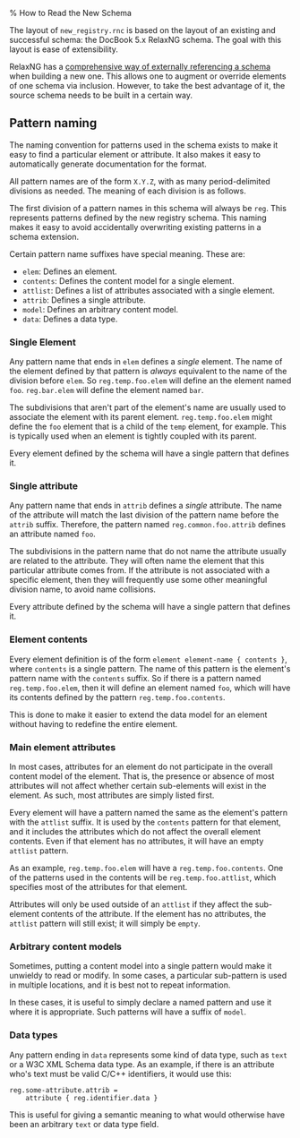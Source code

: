% How to Read the New Schema

The layout of `new_registry.rnc` is based on the layout of an existing and successful schema: the DocBook 5.x RelaxNG schema. The goal with this layout is ease of extensibility.

RelaxNG has a [comprehensive way of externally referencing a schema](http://books.xmlschemata.org/relaxng/relax-CHP-10.html) when building a new one. This allows one to augment or override elements of one schema via inclusion. However, to take the best advantage of it, the source schema needs to be built in a certain way.

## Pattern naming

The naming convention for patterns used in the schema exists to make it easy to find a particular element or attribute. It also makes it easy to automatically generate documentation for the format.

All pattern names are of the form `X.Y.Z`, with as many period-delimited divisions as needed. The meaning of each division is as follows.

The first division of a pattern names in this schema will always be `reg`. This represents patterns defined by the new registry schema. This naming makes it easy to avoid accidentally overwriting existing patterns in a schema extension.

Certain pattern name suffixes have special meaning. These are:

* `elem`: Defines an element.
* `contents`: Defines the content model for a single element.
* `attlist`: Defines a list of attributes associated with a single element.
* `attrib`: Defines a single attribute.
* `model`: Defines an arbitrary content model.
* `data`: Defines a data type.

### Single Element

Any pattern name that ends in `elem` defines a *single* element. The name of the element defined by that pattern is *always* equivalent to the name of the division before `elem`. So `reg.temp.foo.elem` will define an the element named `foo`. `reg.bar.elem` will define the element named `bar`.

The subdivisions that aren't part of the element's name are usually used to associate the element with its parent element. `reg.temp.foo.elem` might define the `foo` element that is a child of the `temp` element, for example. This is typically used when an element is tightly coupled with its parent.

Every element defined by the schema will have a single pattern that defines it.

### Single attribute

Any pattern name that ends in `attrib` defines a *single* attribute. The name of the attribute will match the last division of the pattern name before the `attrib` suffix. Therefore, the pattern named `reg.common.foo.attrib` defines an attribute named `foo`.

The subdivisions in the pattern name that do not name the attribute usually are related to the attribute. They will often name the element that this particular attribute comes from. If the attribute is not associated with a specific element, then they will frequently use some other meaningful division name, to avoid name collisions.

Every attribute defined by the schema will have a single pattern that defines it.

### Element contents

Every element definition is of the form `element element-name { contents }`, where `contents` is a single pattern. The name of this pattern is the element's pattern name with the `contents` suffix. So if there is a pattern named `reg.temp.foo.elem`, then it will define an element named `foo`, which will have its contents defined by the pattern `reg.temp.foo.contents`.

This is done to make it easier to extend the data model for an element without having to redefine the entire element.

### Main element attributes

In most cases, attributes for an element do not participate in the overall content model of the element. That is, the presence or absence of most attributes will not affect whether certain sub-elements will exist in the element. As such, most attributes are simply listed first.

Every element will have a pattern named the same as the element's pattern with the `attlist` suffix. It is used by the `contents` pattern for that element, and it includes the attributes which do not affect the overall element contents. Even if that element has no attributes, it will have an empty `attlist` pattern.

As an example, `reg.temp.foo.elem` will have a `reg.temp.foo.contents`. One of the patterns used in the contents will be `reg.temp.foo.attlist`, which specifies most of the attributes for that element.

Attributes will only be used outside of an `attlist` if they affect the sub-element contents of the attribute. If the element has no attributes, the `attlist` pattern will still exist; it will simply be `empty`.

### Arbitrary content models

Sometimes, putting a content model into a single pattern would make it unwieldy to read or modify. In some cases, a particular sub-pattern is used in multiple locations, and it is best not to repeat information.

In these cases, it is useful to simply declare a named pattern and use it where it is appropriate. Such patterns will have a suffix of `model`.

### Data types

Any pattern ending in `data` represents some kind of data type, such as `text` or a W3C XML Schema data type. As an example, if there is an attribute who's text must be valid C/C++ identifiers, it would use this:

	reg.some-attribute.attrib =
		attribute { reg.identifier.data }

This is useful for giving a semantic meaning to what would otherwise have been an arbitrary `text` or data type field.